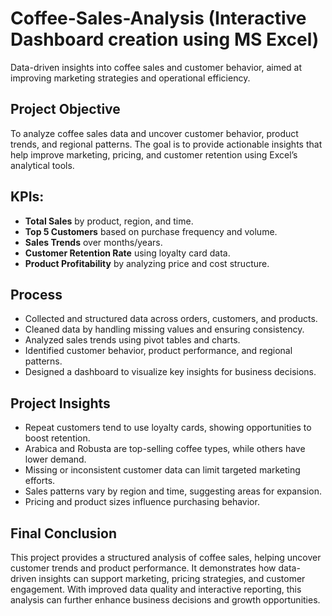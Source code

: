 # Coffee-Sales-Analysis (Interactive Dashboard creation using MS Excel)
Data-driven insights into coffee sales and customer behavior, aimed at improving marketing strategies and operational efficiency.


## Project Objective
To analyze coffee sales data and uncover customer behavior, product trends, and regional patterns. The goal is to provide actionable insights that help improve marketing, pricing, and customer retention using Excel’s analytical tools.

## KPIs:
* **Total Sales** by product, region, and time.
* **Top 5 Customers** based on purchase frequency and volume.
* **Sales Trends** over months/years.
* **Customer Retention Rate** using loyalty card data.
* **Product Profitability** by analyzing price and cost structure.

## Process
* Collected and structured data across orders, customers, and products.
* Cleaned data by handling missing values and ensuring consistency.
* Analyzed sales trends using pivot tables and charts.
* Identified customer behavior, product performance, and regional patterns.
* Designed a dashboard to visualize key insights for business decisions.


## Project Insights
* Repeat customers tend to use loyalty cards, showing opportunities to boost retention.
* Arabica and Robusta are top-selling coffee types, while others have lower demand.
* Missing or inconsistent customer data can limit targeted marketing efforts.
* Sales patterns vary by region and time, suggesting areas for expansion.
* Pricing and product sizes influence purchasing behavior.

## Final Conclusion
This project provides a structured analysis of coffee sales, helping uncover customer trends and product performance. It demonstrates how data-driven insights can support marketing, pricing strategies, and customer engagement. With improved data quality and interactive reporting, this analysis can further enhance business decisions and growth opportunities.

